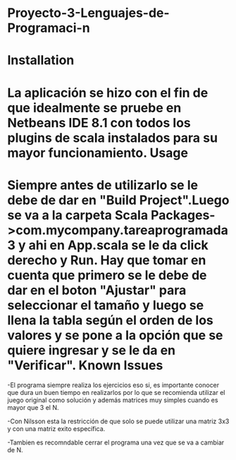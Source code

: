 # Proyecto-3-Lenguajes-de-Programaci-n

Installation
===========
La aplicación se hizo con el fin de que idealmente se pruebe en Netbeans IDE 8.1 con todos los plugins de scala instalados para su mayor funcionamiento. 
Usage
===========
Siempre antes de utilizarlo se le debe de dar en "Build Project".Luego se va a la carpeta Scala Packages->com.mycompany.tareaprogramada3 y ahi en App.scala se le da click derecho y Run.
Hay que tomar en cuenta que primero se le debe de dar en el boton "Ajustar" para seleccionar el tamaño y luego se llena la tabla según el orden de los valores y se pone a la opción que se quiere ingresar y se le da en "Verificar".
Known Issues
============
-El programa siempre realiza los ejercicios eso si, es importante conocer que dura un buen tiempo en realizarlos por lo que se recomienda utilizar el juego original como solución y además matrices muy simples cuando es mayor que 3 el N. 

-Con Nilsson esta la restricción de que solo se puede utilizar una matriz 3x3 y con una matriz exito específica.

-Tambien es recomndable cerrar el programa una vez que se va a cambiar de N. 
